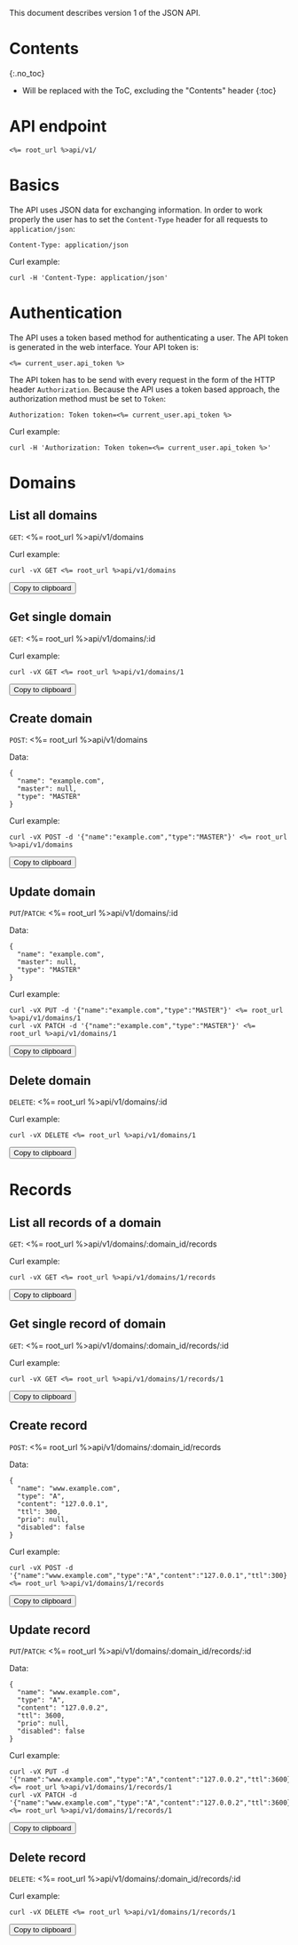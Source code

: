 This document describes version 1 of the JSON API.

# Contents
{:.no_toc}

* Will be replaced with the ToC, excluding the "Contents" header
{:toc}

# API endpoint

    <%= root_url %>api/v1/

# Basics

The API uses JSON data for exchanging information. In order to work properly the
user has to set the `Content-Type` header for all requests to
`application/json`:

    Content-Type: application/json

Curl example:

    curl -H 'Content-Type: application/json'

# Authentication

The API uses a token based method for authenticating a user. The API token is
generated in the web interface. Your API token is:

    <%= current_user.api_token %>

The API token has to be send with every request in the form of the HTTP header
`Authorization`. Because the API uses a token based approach, the authorization
method must be set to `Token`:

    Authorization: Token token=<%= current_user.api_token %>

Curl example:

    curl -H 'Authorization: Token token=<%= current_user.api_token %>'

# Domains

## List all domains

`GET`: <%= root_url %>api/v1/domains

Curl example:

    curl -vX GET <%= root_url %>api/v1/domains

<button class="btn" data-clipboard-text="curl -vX GET -H 'Content-Type: application/json' -H 'Authorization: Token token=<%= current_user.api_token %>' <%= root_url %>api/v1/domains">
  Copy to clipboard
</button>

## Get single domain

`GET`: <%= root_url %>api/v1/domains/:id

Curl example:

    curl -vX GET <%= root_url %>api/v1/domains/1

<button class="btn" data-clipboard-text="curl -vX GET -H 'Content-Type: application/json' -H 'Authorization: Token token=<%= current_user.api_token %>' <%= root_url %>api/v1/domains/1">
  Copy to clipboard
</button>

## Create domain

`POST`: <%= root_url %>api/v1/domains

Data:

    {
      "name": "example.com",
      "master": null,
      "type": "MASTER"
    }

Curl example:

    curl -vX POST -d '{"name":"example.com","type":"MASTER"}' <%= root_url %>api/v1/domains

<button class="btn" data-clipboard-text="curl -vX POST -H 'Content-Type: application/json' -H 'Authorization: Token token=<%= current_user.api_token %>' -d '{&quot;name&quot;:&quot;example.com&quot;,&quot;type&quot;:&quot;MASTER&quot;}' <%= root_url %>api/v1/domains">
  Copy to clipboard
</button>

## Update domain

`PUT`/`PATCH`: <%= root_url %>api/v1/domains/:id

Data:

    {
      "name": "example.com",
      "master": null,
      "type": "MASTER"
    }

Curl example:

    curl -vX PUT -d '{"name":"example.com","type":"MASTER"}' <%= root_url %>api/v1/domains/1
    curl -vX PATCH -d '{"name":"example.com","type":"MASTER"}' <%= root_url %>api/v1/domains/1

<button class="btn" data-clipboard-text="curl -vX PUT -H 'Content-Type: application/json' -H 'Authorization: Token token=<%= current_user.api_token %>' -d '{&quot;name&quot;:&quot;example.com&quot;,&quot;type&quot;:&quot;MASTER&quot;}' <%= root_url %>api/v1/domains/1">
  Copy to clipboard
</button>

## Delete domain

`DELETE`: <%= root_url %>api/v1/domains/:id

Curl example:

    curl -vX DELETE <%= root_url %>api/v1/domains/1

<button class="btn" data-clipboard-text="curl -vX DELETE -H 'Content-Type: application/json' -H 'Authorization: Token token=<%= current_user.api_token %>' <%= root_url %>api/v1/domains/1">
  Copy to clipboard
</button>

# Records

## List all records of a domain

`GET`: <%= root_url %>api/v1/domains/:domain_id/records

Curl example:

    curl -vX GET <%= root_url %>api/v1/domains/1/records

<button class="btn" data-clipboard-text="curl -vX GET -H 'Content-Type: application/json' -H 'Authorization: Token token=<%= current_user.api_token %>' <%= root_url %>api/v1/domains/1/records">
  Copy to clipboard
</button>

## Get single record of domain

`GET`: <%= root_url %>api/v1/domains/:domain_id/records/:id

Curl example:

    curl -vX GET <%= root_url %>api/v1/domains/1/records/1

<button class="btn" data-clipboard-text="curl -vX GET -H 'Content-Type: application/json' -H 'Authorization: Token token=<%= current_user.api_token %>' <%= root_url %>api/v1/domains/1/records/1">
  Copy to clipboard
</button>

## Create record

`POST`: <%= root_url %>api/v1/domains/:domain_id/records

Data:

    {
      "name": "www.example.com",
      "type": "A",
      "content": "127.0.0.1",
      "ttl": 300,
      "prio": null,
      "disabled": false
    }

Curl example:

    curl -vX POST -d '{"name":"www.example.com","type":"A","content":"127.0.0.1","ttl":300}' <%= root_url %>api/v1/domains/1/records

<button class="btn" data-clipboard-text="curl -vX POST -H 'Content-Type: application/json' -H 'Authorization: Token token=<%= current_user.api_token %>' -d '{&quot;name&quot;:&quot;www.example.com&quot;,&quot;type&quot;:&quot;A&quot;,&quot;content&quot;:&quot;127.0.0.1&quot;,&quot;ttl&quot;:300}' <%= root_url %>api/v1/domains/1/records">
  Copy to clipboard
</button>

## Update record

`PUT`/`PATCH`: <%= root_url %>api/v1/domains/:domain_id/records/:id

Data:

    {
      "name": "www.example.com",
      "type": "A",
      "content": "127.0.0.2",
      "ttl": 3600,
      "prio": null,
      "disabled": false
    }

Curl example:

    curl -vX PUT -d '{"name":"www.example.com","type":"A","content":"127.0.0.2","ttl":3600}' <%= root_url %>api/v1/domains/1/records/1
    curl -vX PATCH -d '{"name":"www.example.com","type":"A","content":"127.0.0.2","ttl":3600}' <%= root_url %>api/v1/domains/1/records/1

<button class="btn" data-clipboard-text="curl -vX PUT -H 'Content-Type: application/json' -H 'Authorization: Token token=<%= current_user.api_token %>' -d '{&quot;content&quot;:&quot;127.0.0.2&quot;}' <%= root_url %>api/v1/domains/1/records/1">
  Copy to clipboard
</button>

## Delete record

`DELETE`: <%= root_url %>api/v1/domains/:domain_id/records/:id

Curl example:

    curl -vX DELETE <%= root_url %>api/v1/domains/1/records/1

<button class="btn" data-clipboard-text="curl -vX DELETE -H 'Content-Type: application/json' -H 'Authorization: Token token=<%= current_user.api_token %>' <%= root_url %>api/v1/domains/1/records/9">
  Copy to clipboard
</button>

<script type="text/javascript">
   var clipboard = new Clipboard('.btn')
</script>

